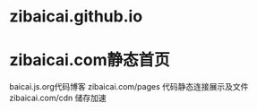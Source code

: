# zibaicai.github.io
# zibaicai.com静态首页
baicai.js.org代码博客
zibaicai.com/pages 代码静态连接展示及文件
zibaicai.com/cdn 储存加速

